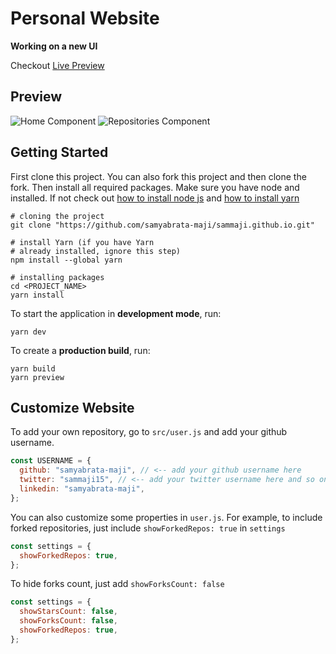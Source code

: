 # Personal Website

**Working on a new UI**

Checkout [Live Preview](https://sammaji.pages.dev)

## Preview

![Home Component](https://user-images.githubusercontent.com/116789799/216755870-08b70d8a-4d09-46c9-b64a-57347621dd85.png)
![Repositories Component](https://user-images.githubusercontent.com/116789799/216760692-d46e4db1-3d73-4e39-808a-29ff91e36fbe.png)

## Getting Started

First clone this project. You can also fork this project and then clone the fork. Then install all required packages. Make sure you have node and installed. If not check out [how to install node js](https://docs.npmjs.com/downloading-and-installing-node-js-and-npm) and [how to install yarn](https://classic.yarnpkg.com/lang/en/docs/install/#windows-stable)

```gitattributes
# cloning the project
git clone "https://github.com/samyabrata-maji/sammaji.github.io.git"

# install Yarn (if you have Yarn 
# already installed, ignore this step)
npm install --global yarn

# installing packages
cd <PROJECT_NAME>
yarn install
```

To start the application in **development mode**, run:

```gitattributes
yarn dev
```

To create a **production build**, run:

```gitattributes
yarn build
yarn preview
```

## Customize Website

To add your own repository, go to `src/user.js` and add your github username.

```javascript
const USERNAME = {
  github: "samyabrata-maji", // <-- add your github username here
  twitter: "sammaji15", // <-- add your twitter username here and so on...
  linkedin: "samyabrata-maji",
};
```

You can also customize some properties in `user.js`. For example, to include forked repositories, just include `showForkedRepos: true` in `settings`

```javascript
const settings = {
  showForkedRepos: true,
};
```

To hide forks count, just add `showForksCount: false`

```javascript
const settings = {
  showStarsCount: false,
  showForksCount: false,
  showForkedRepos: true,
};
```
